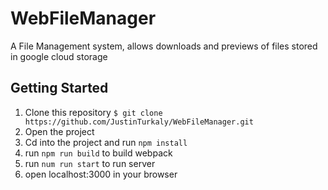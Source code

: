 # WebFileManager
A File Management system, allows downloads and previews of files stored in google cloud storage

## Getting Started
1. Clone this repository ```$ git clone https://github.com/JustinTurkaly/WebFileManager.git```
2. Open the project
3. Cd into the project and run ```npm install```
4. run ```npm run build``` to build webpack
5. run ```num run start``` to run server
6. open localhost:3000 in your browser
